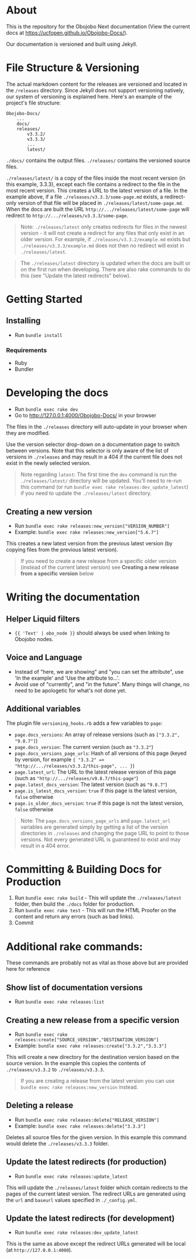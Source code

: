 # About

This is the repository for the Obojobo Next documentation (View the current docs at https://ucfopen.github.io/Obojobo-Docs/).

Our documentation is versioned and built using Jekyll.

# File Structure & Versioning

The actual markdown content for the releases are versioned and located in the `/releases` directory. Since Jekyll does not support versioning natively, our system of versioning is explained here. Here's an example of the project's file structure:

```
Obojobo-Docs/
	...
	docs/
	releases/
		v3.3.2/
		v3.3.3/
		...
		latest/
```

`./docs/` contains the output files. `./releases/` contains the versioned source files.

`./releases/latest/` is a copy of the files inside the most recent version (in this example, 3.3.3), except each file contains a redirect to the file in the most recent version. This creates a URL to the latest version of a file. In the example above, if a file `./releases/v3.3.3/some-page.md` exists, a redirect-only version of that file will be placed in `./releases/latest/some-page.md`. When the docs are built the URL `http://.../releases/latest/some-page` will redirect to `http://.../releases/v3.3.3/some-page`.

> Note: `./releases/latest` only creates redirects for files in the newest version - it will not create a redirect for any files that only exist in an older version. For example, if `./releases/v3.3.2/example.md` exists but `./releases/v3.3.3/example.md` does not then no redirect will exist in `./releases/latest`.

> The `./releases/latest` directory is updated when the docs are built or on the first run when developing. There are also rake commands to do this (see "Update the latest redirects" below).

# Getting Started

## Installing

- Run `bundle install`

### Requirements

- Ruby
- Bundler

# Developing the docs

- Run `bundle exec rake dev`
- Go to http://127.0.0.1:4000/Obojobo-Docs/ in your browser

The files in the `./releases` directory will auto-update in your browser when they are modified.

Use the version selector drop-down on a documentation page to switch between versions. Note that this selector is only aware of the list of versions in `./releases` and may result in a 404 if the current file does not exist in the newly selected version.

> Note regarding `latest`: The first time the `dev` command is run the `./releases/latest/` directory will be updated. You'll need to re-run this command (or run `bundle exec rake releases:dev_update_latest`) if you need to update the `./releases/latest` directory.

## Creating a new version

- Run `bundle exec rake releases:new_version["VERSION_NUMBER"]`
- Example: `bundle exec rake releases:new_version["5.6.7"]`

This creates a new latest version from the previous latest version (by copying files from the previous latest version).

> If you need to create a new release from a specific older version (instead of the current latest version) see **Creating a new release from a specific version** below

# Writing the documentation

## Helper Liquid filters

- `{{ 'Text' | obo_node }}` should always be used when linking to Obojobo nodes.

## Voice and Language

- Instead of "here, we are showing" and "you can set the attribute", use 'In the example' and 'Use the attribute to...'.
- Avoid use of "currently", and "in the future". Many things will change, no need to be apologetic for what's not done yet.

## Additional variables

The plugin file `versioning_hooks.rb` adds a few variables to `page`:

- `page.docs_versions`: An array of release versions (such as `["3.3.2", "9.8.7"]`)
- `page.docs_version`: The current version (such as `"3.3.2"`)
- `page.docs_versions_page_urls`: Hash of all versions of this page (keyed by version, for example `{ "3.3.2" => "http://.../releases/v3.3.2/this-page", ... }`)
- `page.latest_url`: The URL to the latest release version of this page (such as `"http://.../releases/v9.8.7/this-page"`)
- `page.latest_docs_version`: The latest version (such as `"9.8.7"`)
- `page.is_latest_docs_version`: `true` if this page is the latest version, `false` otherwise
- `page.is_older_docs_version`: `true` if this page is not the latest version, `false` otherwise

> Note: The `page.docs_versions_page_urls` and `page.latest_url` variables are generated simply by getting a list of the version directories in `./releases` and changing the page URL to point to those versions. Not every generated URL is guaranteed to exist and may result in a 404 error.

# Committing & Building Docs for Production

1. Run `bundle exec rake build` - This will update the `./releases/latest` folder, then build the `./docs` folder for production.
1. Run `bundle exec rake test` - This will run the HTML Proofer on the content and return any errors (such as bad links).
1. Commit

# Additional rake commands:

These commands are probably not as vital as those above but are provided here for reference

## Show list of documentation versions

- Run `bundle exec rake releases:list`

## Creating a new release from a specific version

- Run `bundle exec rake releases:create["SOURCE_VERSION","DESTINATION_VERSION"]`
- Example: `bundle exec rake releases:create["3.3.2","3.3.3"]`

This will create a new directory for the destination version based on the source version. In the example this copies the contents of `./releases/v3.3.2` to `./releases/v3.3.3`.

> If you are creating a release from the latest version you can use `bundle exec rake releases:new_version` instead.

## Deleting a release

- Run `bundle exec rake releases:delete["RELEASE_VERSION"]`
- Example: `bundle exec rake releases:delete["3.3.3"]`

Deletes all source files for the given version. In this example this command would delete the `./releases/v3.3.3` folder.

## Update the latest redirects (for production)

- Run `bundle exec rake releases:update_latest`

This will update the `./releases/latest` folder which contain redirects to the pages of the current latest version. The redirect URLs are generated using the `url` and `baseurl` values specified in `./_config.yml`.

## Update the latest redirects (for development)

- Run `bundle exec rake releases:dev_update_latest`

This is the same as above except the redirect URLs generated will be local (at `http://127.0.0.1:4000`).
